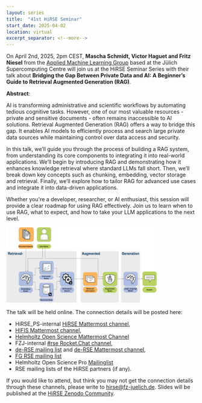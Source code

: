 ```yaml
---
layout: series
title:  "41st HiRSE Seminar"
start_date: 2025-04-02
location: virtual
excerpt_separator: <!--more-->
---
```


On April 2nd, 2025, 2pm CEST, **Mascha Schmidt, Victor Haguet and Fritz Niesel** from the [Applied Machine Learning Group](https://www.fz-juelich.de/en/ias/jsc/about-us/structure/simulation-and-data-labs/sdl-applied-machine-learning) based at the Jülich Supercomputing Centre will join us at the HiRSE Seminar Series with their talk about **Bridging the Gap Between Private Data and AI: A Beginner’s Guide to Retrieval Augmented Generation (RAG)**.
<!--more-->

**Abstract**:

AI is transforming administrative and scientific workflows by automating tedious cognitive tasks. However, one of our most valuable resources - private and sensitive documents - often remains inaccessible to AI solutions.
Retrieval Augmented Generation (RAG) offers a way to bridge this gap. It enables AI models to efficiently process and search large private data sources while maintaining control over data access and security.

In this talk, we’ll guide you through the process of building a RAG system, from understanding its core components to integrating it into real-world applications. We’ll begin by introducing RAG and demonstrating how it enhances knowledge retrieval where standard LLMs fall short.
Then, we’ll break down key concepts such as chunking, embedding, vector storage and retrieval. Finally, we’ll explore how to tailor RAG for advanced use cases and integrate it into data-driven applications.

Whether you're a developer, researcher, or AI enthusiast, this session will provide a clear roadmap for using RAG effectively. Join us to learn when to use RAG, what to expect, and how to take your LLM applications to the next level.

<img src="../assets/Graphic_for_below_the_abstract.png" alt="Alt Text" width="400" height="200">

The talk will be held online. The connection details will be posted here:

* HiRSE_PS-internal [HiRSE Mattermost channel](https://mattermost.hzdr.de/hirse),
* [HIFIS Mattermost channel](https://mattermost.hzdr.de/hifis), 
* [Helmholtz Open Science Mattermost Channel](https://mattermost.hzdr.de/open-science)
* FZJ-internal [#rse Rocket.Chat channel](https://chat.fz-juelich.de/channel/rse),
* [de-RSE mailing list](https://de-rse.org/de/join.html) and [de-RSE Mattermost channel](https://chat.gwdg.de/channel/derse),
* [FG RSE mailing list](https://fg-rse.gi.de/weiteres/mailingliste)
* Helmholtz Open Science Pro [Mailinglist](https://os.helmholtz.de/en/newsroom/mailing-list/)
* RSE mailing lists of the HiRSE partners (if any).

If you would like to attend, but think you may not get the connection details through these channels, please write to [hirse@fz-juelich.de](mailto:hirse@fz-juelich.de). Slides will be published at the [HiRSE Zenodo Community](https://zenodo.org/communities/hirse/).
